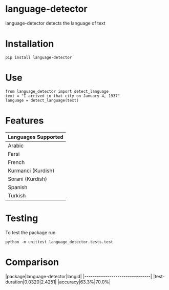 # language-detector
language-detector detects the language of text

# Installation
```
pip install language-detector
```

# Use
```
from language_detector import detect_language
text = "I arrived in that city on January 4, 1937"
language = detect_language(text)
```

# Features
| Languages Supported |
| ------------------- |
| Arabic |
| Farsi |
| French |
| Kurmanci (Kurdish) |
| Sorani (Kurdish) |
| Spanish|
| Turkish |

# Testing
To test the package run
```
python -m unittest language_detector.tests.test
```

# Comparison
|package|language-detector|langid|
|--------------------------------|
|test-duration|0.0320|2.4251|
|accuracy|63.3%|70.0%|
